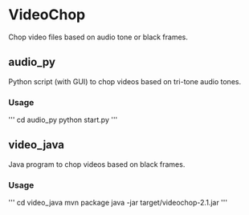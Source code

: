 # VideoChop

Chop video files based on audio tone or black frames.

## audio_py
Python script (with GUI) to chop videos based on tri-tone audio tones.

### Usage
'''
cd audio_py
python start.py
'''

## video_java
Java program to chop videos based on black frames.

### Usage
'''
cd video_java
mvn package
java -jar target/videochop-2.1.jar
'''

